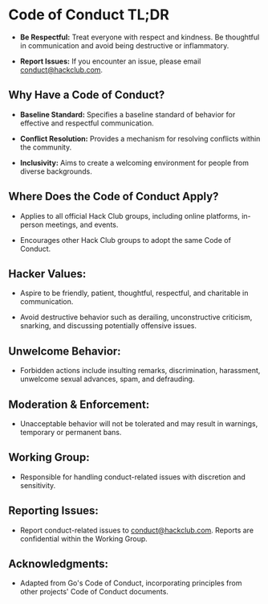# Code of Conduct TL;DR

- **Be Respectful:** Treat everyone with respect and kindness. Be thoughtful in communication and avoid being destructive or inflammatory.
  
- **Report Issues:** If you encounter an issue, please email conduct@hackclub.com.

## Why Have a Code of Conduct?

- **Baseline Standard:** Specifies a baseline standard of behavior for effective and respectful communication.
  
- **Conflict Resolution:** Provides a mechanism for resolving conflicts within the community.
  
- **Inclusivity:** Aims to create a welcoming environment for people from diverse backgrounds.

## Where Does the Code of Conduct Apply?

- Applies to all official Hack Club groups, including online platforms, in-person meetings, and events.
  
- Encourages other Hack Club groups to adopt the same Code of Conduct.

## Hacker Values:

- Aspire to be friendly, patient, thoughtful, respectful, and charitable in communication.
  
- Avoid destructive behavior such as derailing, unconstructive criticism, snarking, and discussing potentially offensive issues.

## Unwelcome Behavior:

- Forbidden actions include insulting remarks, discrimination, harassment, unwelcome sexual advances, spam, and defrauding.

## Moderation & Enforcement:

- Unacceptable behavior will not be tolerated and may result in warnings, temporary or permanent bans.

## Working Group:

- Responsible for handling conduct-related issues with discretion and sensitivity.

## Reporting Issues:

- Report conduct-related issues to conduct@hackclub.com. Reports are confidential within the Working Group.

## Acknowledgments:

- Adapted from Go's Code of Conduct, incorporating principles from other projects' Code of Conduct documents.

